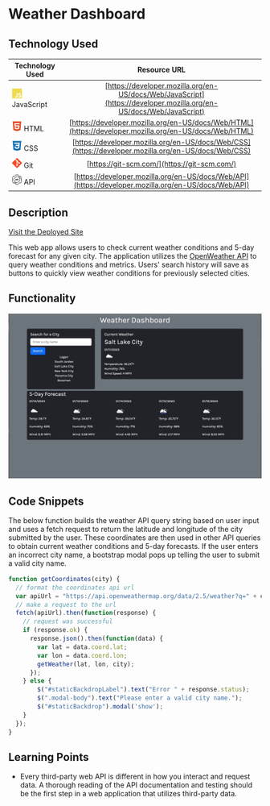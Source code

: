 # Weather Dashboard

## Technology Used 

| Technology Used         | Resource URL           | 
| ------------- |:-------------:| 
| <img src="assets/images/js-logo.svg" alt="javascript" width="20"/> JavaScript | [https://developer.mozilla.org/en-US/docs/Web/JavaScript](https://developer.mozilla.org/en-US/docs/Web/JavaScript)     |  
| <img src="assets/images/html-logo.svg" alt="html" width="20"/> HTML    | [https://developer.mozilla.org/en-US/docs/Web/HTML](https://developer.mozilla.org/en-US/docs/Web/HTML) | 
| <img src="assets/images/css-logo.svg" alt="css" width="20"/> CSS     | [https://developer.mozilla.org/en-US/docs/Web/CSS](https://developer.mozilla.org/en-US/docs/Web/CSS)      |   
| <img src="assets/images/git-logo.svg" alt="git" width="20"/> Git | [https://git-scm.com/](https://git-scm.com/)     |
| <img src="assets/images/api-logo.svg" alt="git" width="20"/> API | [https://developer.mozilla.org/en-US/docs/Web/API](https://developer.mozilla.org/en-US/docs/Web/API)     |   

## Description 

[Visit the Deployed Site](https://mccoydidericksen.github.io/weather-dashboard)

This web app allows users to check current weather conditions and 5-day forecast for any given city. The application utilizes the [OpenWeather API](https://openweathermap.org/api)  to query weather conditions and metrics. Users' search history will save as buttons to quickly view weather conditions for previously selected cities.

## Functionality
![screen-gif](assets/images/screen-functionality.gif)

## Code Snippets
The below function builds the weather API query string based on user input and uses a fetch request to return the latitude and longitude of the city submitted by the user. These coordinates are then used in other API queries to obtain current weather conditions and 5-day forecasts. If the user enters an incorrect city name, a bootstrap modal pops up telling the user to submit a valid city name.

```javascript
function getCoordinates(city) {
  // format the coordinates api url
  var apiUrl = "https://api.openweathermap.org/data/2.5/weather?q=" + city + "&appid=" + apiKey;
  // make a request to the url
  fetch(apiUrl).then(function(response) {
    // request was successful
    if (response.ok) {
      response.json().then(function(data) {
        var lat = data.coord.lat;
        var lon = data.coord.lon;
        getWeather(lat, lon, city);
      });
    } else {
        $("#staticBackdropLabel").text("Error " + response.status);
        $(".modal-body").text("Please enter a valid city name.");
        $("#staticBackdrop").modal('show');
    }
  });
}
```
## Learning Points 

* Every third-party web API is different in how you interact and request data. A thorough reading of the API documentation and testing should be the first step in a web application that utilizes third-party data.